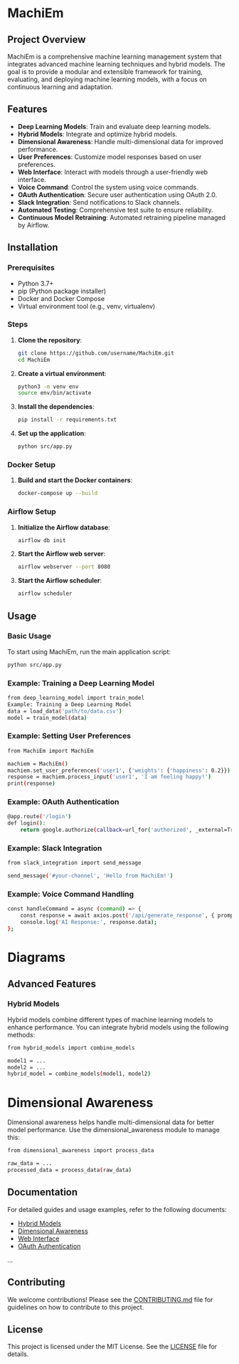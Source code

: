 # MachiEm

## Project Overview
MachiEm is a comprehensive machine learning management system that integrates advanced machine learning techniques and hybrid models. The goal is to provide a modular and extensible framework for training, evaluating, and deploying machine learning models, with a focus on continuous learning and adaptation.

## Features
- **Deep Learning Models**: Train and evaluate deep learning models.
- **Hybrid Models**: Integrate and optimize hybrid models.
- **Dimensional Awareness**: Handle multi-dimensional data for improved performance.
- **User Preferences**: Customize model responses based on user preferences.
- **Web Interface**: Interact with models through a user-friendly web interface.
- **Voice Command**: Control the system using voice commands.
- **OAuth Authentication**: Secure user authentication using OAuth 2.0.
- **Slack Integration**: Send notifications to Slack channels.
- **Automated Testing**: Comprehensive test suite to ensure reliability.
- **Continuous Model Retraining**: Automated retraining pipeline managed by Airflow.

## Installation

### Prerequisites
- Python 3.7+
- pip (Python package installer)
- Docker and Docker Compose
- Virtual environment tool (e.g., venv, virtualenv)

### Steps
1. **Clone the repository**:
    ```sh
    git clone https://github.com/username/MachiEm.git
    cd MachiEm
    ```

2. **Create a virtual environment**:
    ```sh
    python3 -m venv env
    source env/bin/activate
    ```

3. **Install the dependencies**:
    ```sh
    pip install -r requirements.txt
    ```

4. **Set up the application**:
    ```sh
    python src/app.py
    ```

### Docker Setup
1. **Build and start the Docker containers**:
    ```sh
    docker-compose up --build
    ```

### Airflow Setup
1. **Initialize the Airflow database**:
    ```sh
    airflow db init
    ```

2. **Start the Airflow web server**:
    ```sh
    airflow webserver --port 8080
    ```

3. **Start the Airflow scheduler**:
    ```sh
    airflow scheduler
    ```

## Usage

### Basic Usage
To start using MachiEm, run the main application script:

```sh
python src/app.py
```

### Example: Training a Deep Learning Model

```sh
from deep_learning_model import train_model
Example: Training a Deep Learning Model
data = load_data('path/to/data.csv')
model = train_model(data)
```

### Example: Setting User Preferences

```sh
from MachiEm import MachiEm

machiem = MachiEm()
machiem.set_user_preferences('user1', {'weights': {'happiness': 0.2}})
response = machiem.process_input('user1', 'I am feeling happy!')
print(response)
```

### Example: OAuth Authentication

```sh
@app.route('/login')
def login():
    return google.authorize(callback=url_for('authorized', _external=True))
```

### Example: Slack Integration


```sh
from slack_integration import send_message

send_message('#your-channel', 'Hello from MachiEm!')
```

### Example: Voice Command Handling


```sh
const handleCommand = async (command) => {
    const response = await axios.post('/api/generate_response', { prompt: command });
    console.log('AI Response:', response.data);
};
```

# Diagrams

## Advanced Features
### Hybrid Models

Hybrid models combine different types of machine learning models to enhance performance. You can integrate hybrid models using the following methods:


```sh
from hybrid_models import combine_models

model1 = ...
model2 = ...
hybrid_model = combine_models(model1, model2)
```

# Dimensional Awareness

Dimensional awareness helps handle multi-dimensional data for better model performance. Use the dimensional_awareness module to manage this:

```sh
from dimensional_awareness import process_data

raw_data = ...
processed_data = process_data(raw_data)
```

## Documentation
For detailed guides and usage examples, refer to the following documents:

- [Hybrid Models](docs/hybrid_models.md)
- [Dimensional Awareness](docs/dimensional_awareness.md)
- [Web Interface](docs/web_interface.md)
- [OAuth Authentication](docs/oauth_authentication.md)

...

## Contributing
We welcome contributions! Please see the [CONTRIBUTING.md](CONTRIBUTING.md) file for guidelines on how to contribute to this project.

## License
This project is licensed under the MIT License. See the [LICENSE](LICENSE) file for details.

